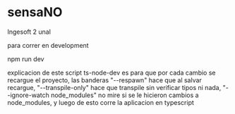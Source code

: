# sensaNO
Ingesoft 2 unal

para correr en development

npm run dev

explicacion de este script ts-node-dev es para que por cada cambio se recargue el proyecto, las banderas "--respawn" hace que al salvar recargue, "--transpile-only" hace que transpile sin verificar tipos ni nada, "--ignore-watch node_modules" no mire si se le hicieron cambios a node_modules, y luego de esto corre la aplicacion en typescript